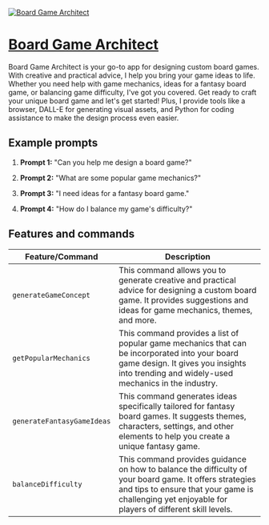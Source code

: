 [![Board Game Architect](https://files.oaiusercontent.com/file-AGxYHLqC8uoBhlc9P88o51Q8?se=2123-10-17T08%3A19%3A42Z&sp=r&sv=2021-08-06&sr=b&rscc=max-age%3D31536000%2C%20immutable&rscd=attachment%3B%20filename%3Da25bc98f-68fe-4d2e-af4c-ea9face4cd97.png&sig=rldie80OtrmtsGBEt/8NL3rDwHEie%2B9hcPCsBkYIecE%3D)](https://chat.openai.com/g/g-BnI7ER1db-board-game-architect)

# [Board Game Architect](https://chat.openai.com/g/g-BnI7ER1db-board-game-architect)

Board Game Architect is your go-to app for designing custom board games. With creative and practical advice, I help you bring your game ideas to life. Whether you need help with game mechanics, ideas for a fantasy board game, or balancing game difficulty, I've got you covered. Get ready to craft your unique board game and let's get started! Plus, I provide tools like a browser, DALL-E for generating visual assets, and Python for coding assistance to make the design process even easier.

## Example prompts

1. **Prompt 1:** "Can you help me design a board game?"

2. **Prompt 2:** "What are some popular game mechanics?"

3. **Prompt 3:** "I need ideas for a fantasy board game."

4. **Prompt 4:** "How do I balance my game's difficulty?"


## Features and commands

| Feature/Command | Description |
| --- | --- |
| `generateGameConcept` | This command allows you to generate creative and practical advice for designing a custom board game. It provides suggestions and ideas for game mechanics, themes, and more. |
| `getPopularMechanics` | This command provides a list of popular game mechanics that can be incorporated into your board game design. It gives you insights into trending and widely-used mechanics in the industry. |
| `generateFantasyGameIdeas` | This command generates ideas specifically tailored for fantasy board games. It suggests themes, characters, settings, and other elements to help you create a unique fantasy game. |
| `balanceDifficulty` | This command provides guidance on how to balance the difficulty of your board game. It offers strategies and tips to ensure that your game is challenging yet enjoyable for players of different skill levels. |